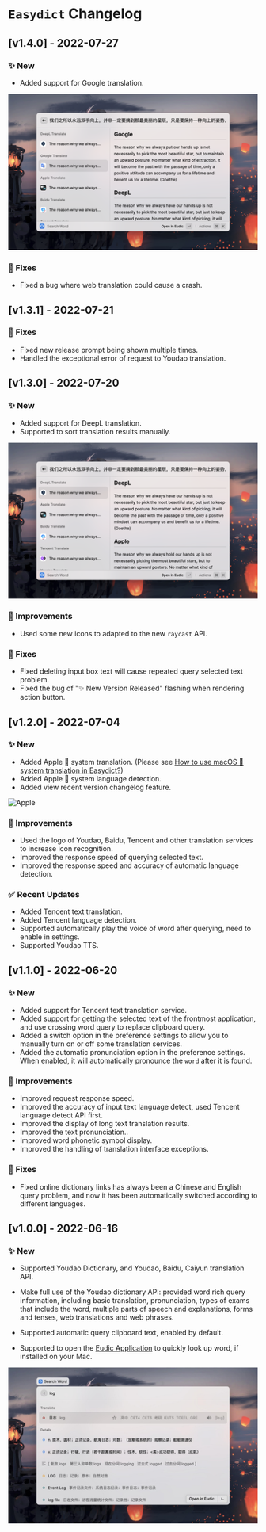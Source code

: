# `Easydict` Changelog

## [v1.4.0] - 2022-07-27

### ✨ New

- Added support for Google translation.

![Google](https://raw.githubusercontent.com/tisfeng/ImageBed/main/uPic/easydict-6-1658584161.png)

### 🐞 Fixes

- Fixed a bug where web translation could cause a crash.

## [v1.3.1] - 2022-07-21

### 🐞 Fixes

- Fixed new release prompt being shown multiple times.
- Handled the exceptional error of request to Youdao translation.

## [v1.3.0] - 2022-07-20

### ✨ New

- Added support for DeepL translation.
- Supported to sort translation results manually.

![easydict-5](https://raw.githubusercontent.com/tisfeng/ImageBed/main/uPic/easydict-5-1658309785.png)

### 💎 Improvements

- Used some new icons to adapted to the new `raycast` API.

### 🐞 Fixes

- Fixed deleting input box text will cause repeated query selected text problem.
- Fixed the bug of "✨ New Version Released" flashing when rendering action button.

## [v1.2.0] - 2022-07-04

### ✨ New

- Added Apple 🍎 system translation. (Please see [How to use macOS 🍎 system translation in Easydict?](https://github.com/tisfeng/Raycast-Easydict/wiki/How-to-use--macOS-%F0%9F%8D%8E-system-translation-in-Easydict%3F))
- Added Apple 🍎 system language detection.
- Added view recent version changelog feature.

![Apple](https://camo.githubusercontent.com/276cfc7149fe09b1e67357f970e1aeb72cb5a73e4458f5b0c4b820297ca50ff0/68747470733a2f2f692e696d6775722e636f6d2f686e57656c644b2e6a7067)

### 💎 Improvements

- Used the logo of Youdao, Baidu, Tencent and other translation services to increase icon recognition.
- Improved the response speed of querying selected text.
- Improved the response speed and accuracy of automatic language detection.

### ✅ Recent Updates

- Added Tencent text translation.
- Added Tencent language detection.
- Supported automatically play the voice of word after querying, need to enable in settings.
- Supported Youdao TTS.

## [v1.1.0] - 2022-06-20

### ✨ New

- Added support for Tencent text translation service.
- Added support for getting the selected text of the frontmost application, and use crossing word query to replace clipboard query.
- Added a switch option in the preference settings to allow you to manually turn on or off some translation services.
- Added the automatic pronunciation option in the preference settings. When enabled, it will automatically pronounce the `word` after it is found.

### 💎 Improvements

- Improved request response speed.
- Improved the accuracy of input text language detect, used Tencent language detect API first.
- Improved the display of long text translation results.
- Improved the text pronunciation..
- Improved word phonetic symbol display.
- Improved the handling of translation interface exceptions.

### 🐞 Fixes

- Fixed online dictionary links has always been a Chinese and English query problem, and now it has been automatically switched according to different languages.

## [v1.0.0] - 2022-06-16

### ✨ New

- Supported Youdao Dictionary, and Youdao, Baidu, Caiyun translation API.
- Make full use of the Youdao dictionary API: provided word rich query information, including basic translation, pronunciation, types of exams that include the word, multiple parts of speech and explanations, forms and tenses, web translations and web phrases.

- Supported automatic query clipboard text, enabled by default.
- Supported to open the [Eudic Application](https://www.eudic.net/v4/en/app/eudic) to quickly look up word, if installed on your Mac.

![](https://raw.githubusercontent.com/tisfeng/ImageBed/main/uPic/AhuT70-1658411805.jpg)
